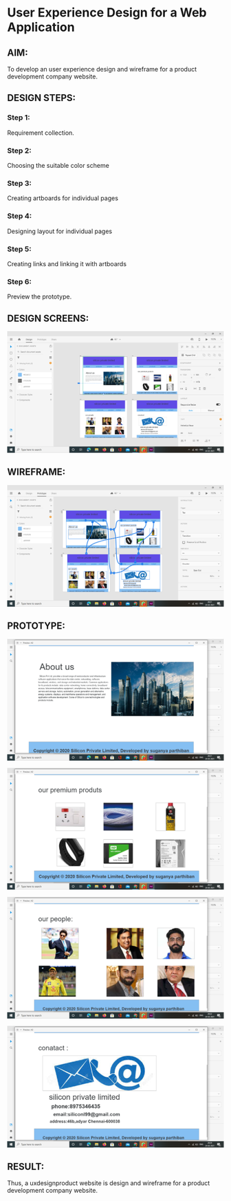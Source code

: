 # User Experience Design for a Web Application
## AIM:
To develop an user experience design and wireframe for a product development company website.

## DESIGN STEPS:
### Step 1: 
Requirement collection.
### Step 2:
Choosing the suitable color scheme
### Step 3:
Creating artboards for individual pages
### Step 4:
Designing layout for individual pages
### Step 5:
Creating links and linking it with artboards
### Step 6:
Preview the prototype.

## DESIGN SCREENS:
![output](./static/img/l1.png)



## WIREFRAME:

![output](./static/img/wire.png)

## PROTOTYPE:

![output](./static/img/our1.png)

![output](./static/img/our2.png)

![output](./static/img/our3.png)

![output](./static/img/our4.png)

## RESULT:

 Thus, a uxdesignproduct website is design and wireframe for a product development company website.